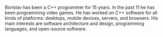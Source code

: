 Borislav has been a C++ programmer for 15 years. In the past 11 he has been programming video games. He has worked on C++ software for all kinds of platforms: desktops, mobile devices, servers, and browsers. His main interests are software architecture and design, programming languages, and open-source software.